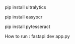 pip install ultralytics

pip install easyocr

pip install pytesseract

How to run :
fastapi dev app.py